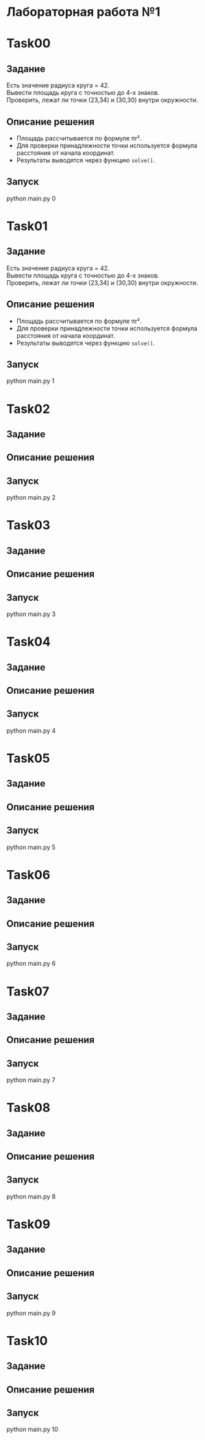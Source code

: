# Лабораторная работа №1

# Task00

  ## Задание
  Есть значение радиуса круга = 42.  
  Вывести площадь круга с точностью до 4-х знаков.  
  Проверить, лежат ли точки (23,34) и (30,30) внутри окружности.
  
  ## Описание решения
  - Площадь рассчитывается по формуле πr².
  - Для проверки принадлежности точки используется формула расстояния от начала координат.
  - Результаты выводятся через функцию `solve()`.
  
  ## Запуск
  
  python main.py 0

# Task01

  ## Задание
  Есть значение радиуса круга = 42.  
  Вывести площадь круга с точностью до 4-х знаков.  
  Проверить, лежат ли точки (23,34) и (30,30) внутри окружности.
  
  ## Описание решения
  - Площадь рассчитывается по формуле πr².
  - Для проверки принадлежности точки используется формула расстояния от начала координат.
  - Результаты выводятся через функцию `solve()`.
  
  ## Запуск
  
  python main.py 1

# Task02

  ## Задание
  
  ## Описание решения
  
  ## Запуск
  
  python main.py 2

# Task03

  ## Задание
  
  ## Описание решения
  
  ## Запуск
  
  python main.py 3

# Task04

  ## Задание
  
  ## Описание решения
  
  ## Запуск

  python main.py 4

# Task05

  ## Задание
  
  ## Описание решения
  
  ## Запуск
  
  python main.py 5

# Task06

  ## Задание
  
  ## Описание решения
  
  ## Запуск
  
  python main.py 6

# Task07

  ## Задание
  
  ## Описание решения
  
  ## Запуск
  
  python main.py 7

# Task08

  ## Задание
  
  ## Описание решения
  
  ## Запуск
  
  python main.py 8

# Task09

  ## Задание
  
  ## Описание решения
  
  ## Запуск
  
  python main.py 9

# Task10

  ## Задание
  
  ## Описание решения
  
  ## Запуск
  
  python main.py 10
